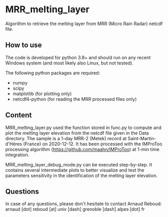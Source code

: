 # MRR_melting_layer
Algorithm to retrieve the melting layer from MRR (Micro Rain Radar) netcdf file.

## How to use

The code is developed for python 3.8+ and should run on any recent Windows system (and most likely also Linux, but not tested).

The following python packages are required:
  * numpy
  * scipy
  * matplotlib (for plotting only)
  * netcdf4-python (for reading the MRR processed files only)

## Content
MRR_melting_layer.py used the function stored in func.py to compute and plot the melting layer elevation from the netcdf file given in the Data directory.
The sample is a 1-day MRR-2 (Metek) record at Saint-Martin-d'Hères (France) on 2020-12-12. It has been processed with the IMProToo processing algorithm (https://github.com/maahn/IMProToo) at 1-min time integration.

MRR_melting_layer_debug_mode.py can be executed step-by-step. It contains several intermediate plots to better visualize and test the parameters sensitivity in the identification of the melting layer elevation.

## Questions
In case of any questions, please don't hesitate to contact Arnaud Reboud: arnaud [dot] reboud [at] univ [dash] grenoble [dash] alpes [dot] fr
